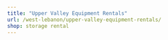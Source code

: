 ```yaml
---
title: "Upper Valley Equipment Rentals"
url: /west-lebanon/upper-valley-equipment-rentals/
shop: storage rental
---
```


